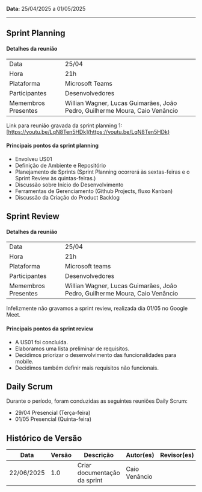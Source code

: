 **Data:** 25/04/2025 a 01/05/2025

---
## Sprint Planning

#### Detalhes da reunião

|                     |                                                                             |
|---------------------|-----------------------------------------------------------------------------|
| Data                | 25/04                                                                       |
| Hora                | 21h                                                                         |
| Plataforma          | Microsoft Teams                                                             |
| Participantes       | Desenvolvedores                                                             |
| Memembros Presentes | Willian Wagner, Lucas Guimarães, João Pedro, Guilherme Moura, Caio Venâncio |


Link para reunião gravada da sprint planning 1: [https://youtu.be/LqN8Ten5HDk](https://youtu.be/LqN8Ten5HDk)

#### Principais pontos da sprint planning
- Envolveu US01
- Definição de Ambiente e Repositório
- Planejamento de Sprints (Sprint Planning ocorrerá às sextas-feiras e o Sprint Review às quintas-feiras.)
- Discussão sobre Início do Desenvolvimento
- Ferramentas de Gerenciamento (Github Projects, fluxo Kanban)
- Discussão da Criação do Product Backlog


## Sprint Review

#### Detalhes da reunião
|                     |                                                                             |
|---------------------|-----------------------------------------------------------------------------|
| Data                | 25/04                                                                       |
| Hora                | 21h                                                                         |
| Plataforma          | Microsoft teams                                                             |
| Participantes       | Desenvolvedores                                                             |
| Memembros Presentes | Willian Wagner, Lucas Guimarães, João Pedro, Guilherme Moura, Caio Venâncio |

Infelizmente não gravamos a sprint review, realizada dia 01/05 no Google Meet.

#### Principais pontos da sprint review
- A US01 foi concluída.
- Elaboramos uma lista preliminar de requisitos.
- Decidimos priorizar o desenvolvimento das funcionalidades para mobile.
- Decidimos também definir mais requisitos não funcionais.

## Daily Scrum
Durante o período, foram conduzidas as seguintes reuniões Daily Scrum:<br>
- 29/04 Presencial (Terça-feira) <br>
- 01/05 Presencial (Quinta-feira) <br>

## Histórico de Versão

| Data       | Versão | Descrição                                                                 | Autor(es)         | Revisor(es)        |
|------------|--------|---------------------------------------------------------------------------|-------------------|--------------------|
| 22/06/2025 | 1.0    | Criar documentação da sprint                                              |  Caio Venâncio    |                    |
